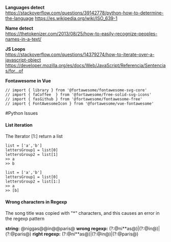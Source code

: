 **Languages detect**  
https://stackoverflow.com/questions/39142778/python-how-to-determine-the-language
https://es.wikipedia.org/wiki/ISO_639-1


**Name detect**  
https://thetokenizer.com/2013/08/25/how-to-easily-recognize-peoples-names-in-a-text/


**JS Loops**  
https://stackoverflow.com/questions/14379274/how-to-iterate-over-a-javascript-object
https://developer.mozilla.org/es/docs/Web/JavaScript/Referencia/Sentencias/for...of

**Fontawesome in Vue**  

```
// import { library } from '@fortawesome/fontawesome-svg-core'
// import { faCoffee  } from '@fortawesome/free-solid-svg-icons'
// import { fasGithub } from '@fortawesome/fontawesome-free'
// import { FontAwesomeIcon } from '@fortawesome/vue-fontawesome'
```


#Python Issues


#### List iteration
The Iterator [1:] return a list

```
list = ['a','b']
lettersGroup1 = list[0]
lettersGroup2 = list[1]
>> a
>> b
```
```
list = ['a','b']
lettersGroup1 = list[0]
lettersGroup2 = list[1:]
>> a
>> [b]
```


#### Wrong characters in Regexp
The song title was copied with "*" characters, and this causes an error in the regexp pattern

**string:** @niggas@@in@@paris@
**wrong regexp:** (?:@ni**as@)|(?:@in@)|(?:@paris@)
**right regexp:** (?:@ni\*\*as@)|(?:@in@)|(?:@paris@)

